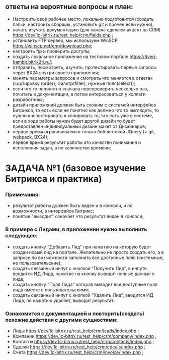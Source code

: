 ## ответы на вероятные вопросы и план:

- Настроить своё рабочее место, локально подготовится (создать папки, настроить сборщик, установить git и прочее если нужно);
- начать изучать документацию (для начала сделаем акцент на CRM) https://dev.1c-bitrix.ru/rest_help/crm/fields.php  ;
- установить FTP сервер, мы используем WinSCP https://winscp.net/eng/download.php;
- настроить ftp и проверить доступы;
- создать локальное приложение на тестовом портале https://dveri-bambit.bitrix24.ru/;
- отправить, посмотреть, изучить, протестировать первые запросы через BX24 внутри своего приложения;
- менять параметры запросов и смотреть что меняется в ответах (сортировку (order), фильтр(filter), нужные поля(select));
- если что то непонятно сначала перепроверить несколько раз, почитать в документации, а потом интересоваться у коллеги разработчика;
- дизайн приложений должен быть схожим с системой интерфейса Битрикса, то есть если не понятно как должно что то выглядеть, то нужно инспектировать и копировать то, что есть уже в системе, если в ходе работы нужен будет другой дизайн то будет предоставлен индивидуальный дизайн макет от Дизайнеров;
- первое время ограничиваемся только библиотекой JQuery (+ git, webpack, BX24);
- первое время результат работы это качество понимания и исполнения задач, а не количество времени;


# ЗАДАЧА №1 (базовое изучение Битрикса и практика)

### Примечания:
- результат работы должен быть виден и в консоли, и по возможности, в интерфейсе Битрикс;
- понятие "выводит" означает что результат виден в консоли;

### В примере с Лидами, в приложении нужно выполнить следующее:
- создать кнопку "Добавить Лид" при нажатию на которую будет создан новый лид на портале. Желательно не просто создать его, а в запросе по возможности заполнить все доступные поля (системные, не пользовательские);
- создать связанный инпут с кнопкой "Получить Лид", в инпуте вводится ИД Лида, нажатие на кнопку выводит полные данные о лиде; 
- создать кнопку "Поля Лида" которая выводит все доступные поля лида вместе с пользовательскими;
- создать связанный инпут с кнопкой "Удалить Лид", вводится ИД Лида, по нажатию удаляет, выводит результат;

### Ознакомится с документацией и повторить(создать) похожие действия с другими сущностями:
- Лиды https://dev.1c-bitrix.ru/rest_help/crm/leads/index.php ;
- Компании https://dev.1c-bitrix.ru/rest_help/crm/company/index.php ;
- Контакты https://dev.1c-bitrix.ru/rest_help/crm/contacts/index.php ;
- Сделки https://dev.1c-bitrix.ru/rest_help/crm/cdeals/index.php ;
- Счета https://dev.1c-bitrix.ru/rest_help/crm/invoice/index.php ;